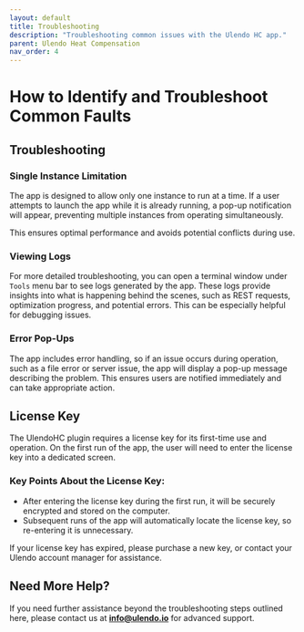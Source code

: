 ```yaml
---  
layout: default  
title: Troubleshooting  
description: "Troubleshooting common issues with the Ulendo HC app."  
parent: Ulendo Heat Compensation
nav_order: 4 
---  
```


# How to Identify and Troubleshoot Common Faults  

## Troubleshooting

### Single Instance Limitation  
The app is designed to allow only one instance to run at a time. If a user attempts to launch the app while it is already running, a pop-up notification will appear, preventing multiple instances from operating simultaneously.  

This ensures optimal performance and avoids potential conflicts during use.  

### Viewing Logs  
For more detailed troubleshooting, you can open a terminal window under `Tools` menu bar to see logs generated by the app. These logs provide insights into what is happening behind the scenes, such as REST requests, optimization progress, and potential errors. This can be especially helpful for debugging issues.  

### Error Pop-Ups  
The app includes error handling, so if an issue occurs during operation, such as a file error or server issue, the app will display a pop-up message describing the problem. This ensures users are notified immediately and can take appropriate action.

## License Key  
The UlendoHC plugin requires a license key for its first-time use and operation. On the first run of the app, the user will need to enter the license key into a dedicated screen.  

### Key Points About the License Key:  
- After entering the license key during the first run, it will be securely encrypted and stored on the computer.  
- Subsequent runs of the app will automatically locate the license key, so re-entering it is unnecessary.  

If your license key has expired, please purchase a new key, or contact your Ulendo account manager for assistance.  

## Need More Help?  
If you need further assistance beyond the troubleshooting steps outlined here, please contact us at **info@ulendo.io** for advanced support.  